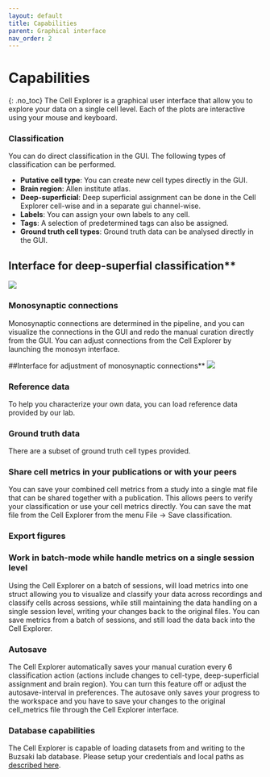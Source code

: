 ```yaml
---
layout: default
title: Capabilities
parent: Graphical interface
nav_order: 2
---
```

# Capabilities
{: .no_toc}
The Cell Explorer is a graphical user interface that allow you to explore your data on a single cell level. Each of the plots are interactive using your mouse and keyboard.

### Classification
You can do direct classification in the GUI. The following types of classification can be performed.
* **Putative cell type**: You can create new cell types directly in the GUI.
* **Brain region**: Allen institute atlas.
* **Deep-superficial**: Deep superficial assignment can be done in the Cell Explorer cell-wise and in a separate gui channel-wise.
* **Labels**: You can assign your own labels to any cell.
* **Tags**: A selection of predetermined tags can also be assigned. 
* **Ground truth cell types**: Ground truth data can be analysed directly in the GUI.

## Interface for deep-superfial classification**
![](https://buzsakilab.com/wp/wp-content/uploads/2019/11/Cell-Explorer-gui_deep-superfial.png)

### Monosynaptic connections
Monosynaptic connections are determined in the pipeline, and you can visualize the connections in the GUI and redo the manual curation directly from the GUI. You can adjust connections from the Cell Explorer by launching the monosyn interface.

##Interface for adjustment of monosynaptic connections**
![](https://buzsakilab.com/wp/wp-content/uploads/2019/11/Cell-Explorer-gui_monosyn.png)

### Reference data
To help you characterize your own data, you can load reference data provided by our lab.

### Ground truth data
There are a subset of ground truth cell types provided.

### Share cell metrics in your publications or with your peers
You can save your combined cell metrics from a study into a single mat file that can be shared together with a publication. This allows peers to verify your classification or use your cell metrics directly. You can save the mat file from the Cell Explorer from the menu File -> Save classification.

### Export figures


### Work in batch-mode while handle metrics on a single session level

Using the Cell Explorer on a batch of sessions, will load metrics into one struct allowing you to visualize and classify your data across recordings and classify cells across sessions, while still maintaining the data handling on a single session level, writing your changes back to the original files. You can save metrics from a batch of sessions, and still load the data back into the Cell Explorer.

### Autosave

The Cell Explorer automatically saves your manual curation every 6 classification action (actions include changes to cell-type, deep-superficial assignment and brain region). You can turn this feature off or adjust the autosave-interval in preferences. The autosave only saves your progress to the workspace and you have to save your changes to the original cell_metrics file through the Cell Explorer interface.

### Database capabilities

The Cell Explorer is capable of loading datasets from and writing to the Buzsaki lab database. Please setup your credentials and local paths as [described here](https://github.com/petersenpeter/Cell-Explorer/wiki/Using-the-buzsaki-lab-database).

